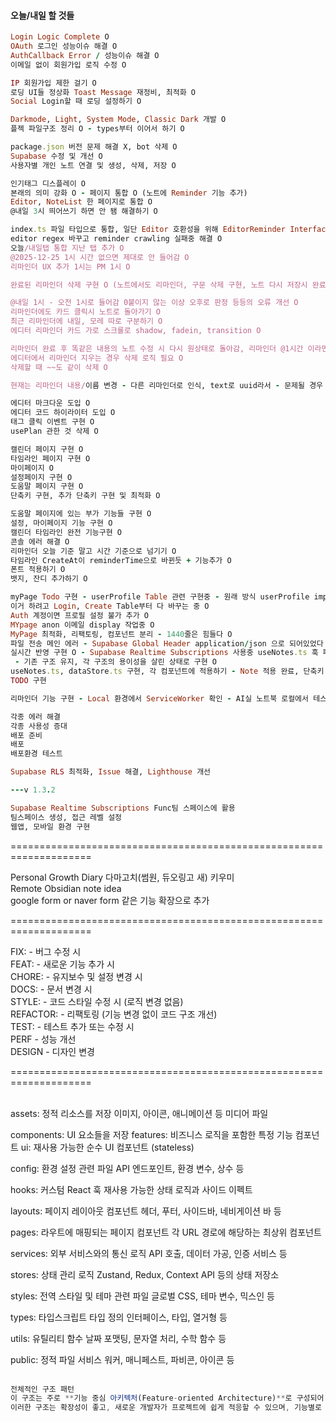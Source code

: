 #### 오늘/내일 할 것들

```ruby
Login Logic Complete O
OAuth 로그인 성능이슈 해결 O
AuthCallback Error / 성능이슈 해결 O
이메일 없이 회원가입 로직 수정 O

IP 회원가입 제한 걸기 O
로딩 UI들 정상화 Toast Message 재정비, 최적화 O
Social Login할 때 로딩 설정하기 O

Darkmode, Light, System Mode, Classic Dark 개발 O
플젝 파일구조 정리 O - types부터 이어서 하기 O

package.json 버전 문제 해결 X, bot 삭제 O
Supabase 수정 및 개선 O
사용자별 개인 노트 연결 및 생성, 삭제, 저장 O

인기태그 디스플레이 O
본래의 의미 강화 O - 페이지 통합 O (노트에 Reminder 기능 추가)
Editor, NoteList 한 페이지로 통합 O
@내일 3시 띄어쓰기 하면 안 됌 해결하기 O

index.ts 파일 타입으로 통합, 일단 Editor 호환성을 위해 EditorReminder Interface 생성 O
editor regex 바꾸고 reminder crawling 실패중 해결 O
오늘/내일탭 통합 지난 탭 추가 O
@2025-12-25 1시 시간 없으면 제대로 안 들어감 O
리마인더 UX 추가 1시는 PM 1시 O

완료된 리마인더 삭제 구현 O (노트에서도 리마인더, 구문 삭제 구현, 노트 다시 저장시 완료 리마인더 삭제 해결) *수정과 삭제, original_text 추가에 문제가 있음 삭제가 된다 안 된다는 그 다음 문제 = (수정, 삭제) 행동 반복 후 DB 데이터 증식 + Original_text allowd Null 에러 발생* O - 거의 키 로그인 만큼의 개빡이였다 - textarea를 md로 바꾸니까 고장남 씨ㅡ빨 O

@내일 1시 - 오전 1시로 들어감 0붙이지 않는 이상 오후로 판정 등등의 오류 개선 O
리마인더에도 카드 클릭시 노트로 돌아가기 O
최근 리마인더에 내일, 모레 따로 구분하기 O
에디터 리마인더 카드 가로 스크롤로 shadow, fadein, transition O

리마인더 완료 후 똑같은 내용의 노트 수정 시 다시 원상태로 돌아감, 리마인더 @1시간 이라면 수정할 때 기준 1시간으로 바뀜 - 이게 수정할 때도 다 지우고 수정하는 방식이라 그게 아니라 따로 처리를 해야할듯 - 성능 개선과 로직개선 필요 O
에디터에서 리마인더 지우는 경우 삭제 로직 필요 O
삭제할 때 ~~도 같이 삭제 O

현재는 리마인더 내용/이름 변경 - 다른 리마인더로 인식, text로 uuid라서 - 문제될 경우 바꾸는 걸로

에디터 마크다운 도입 O
에디터 코드 하이라이터 도입 O
태그 클릭 이벤트 구현 O
usePlan 관한 것 삭제 O

캘린더 페이지 구현 O
타임라인 페이지 구현 O
마이페이지 O
설정페이지 구현 O
도움말 페이지 구현 O
단축키 구현, 추가 단축키 구현 및 최적화 O

도움말 페이지에 있는 부가 기능들 구현 O
설정, 마이페이지 기능 구현 O
캘린더 타임라인 완전 기능구현 O
콘솔 에러 해결 O
리마인더 오늘 기준 말고 시간 기준으로 넘기기 O
타임라인 CreateAt이 reminderTime으로 바뀐듯 + 기능추가 O
폰트 적용하기 O
뱃지, 잔디 추가하기 O

myPage Todo 구현 - userProfile Table 관련 구현중 - 원래 방식 userProfile import로 개선하기 - O
이거 하려고 Login, Create Table부터 다 바꾸는 중 O
Auth 계정이면 프로필 설정 불가 추가 O
MYpage anon 이메일 display 작업중 O
MyPage 최적화, 리팩토링, 컴포넌트 분리 - 1440줄은 힘들다 O
파일 전송 메인 에러 - Supabase Global Header application/json 으로 되어있었다 매우 조심할것 - 프사 완벽 구현 O
실시간 반영 구현 O - Supabase Realtime Subscriptions 사용중 useNotes.ts 훅 폐지 dataStore에서 중앙집중 관리 구현중 O
 - 기존 구조 유지, 각 구조의 용이성을 살린 상태로 구현 O
useNotes.ts, dataStore.ts 구현, 각 컴포넌트에 적용하기 - Note 적용 완료, 단축키 복구 및 Reminder까지 적용하기 - O 
TODO 구현 

리마인더 기능 구현 - Local 환경에서 ServiceWorker 확인 - AI실 노트북 로컬에서 테스트, Gemini - Supabase Cron 추가

각종 에러 해결
각종 사용성 증대
배포 준비
배포
배포환경 테스트

Supabase RLS 최적화, Issue 해결, Lighthouse 개선

---v 1.3.2

Supabase Realtime Subscriptions Func팀 스페이스에 활용
팀스페이스 생성, 접근 레벨 설정
웹앱, 모바일 환경 구현

```

====================================================================<br/>

Personal Growth Diary 다마고치(썸원, 듀오링고 새) 키우미<br/>
Remote Obsidian note idea<br/>
google form or naver form 같은 기능 확장으로 추가 <br/>

====================================================================<br/>

FIX: - 버그 수정 시<br/>
FEAT: - 새로운 기능 추가 시<br/>
CHORE: - 유지보수 및 설정 변경 시<br/>
DOCS: - 문서 변경 시<br/>
STYLE: - 코드 스타일 수정 시 (로직 변경 없음)<br/>
REFACTOR: - 리팩토링 (기능 변경 없이 코드 구조 개선)<br/>
TEST: - 테스트 추가 또는 수정 시<br/>
PERF - 성능 개선<br/>
DESIGN - 디자인 변경<br/>

====================================================================<br/><br/>

assets: 정적 리소스를 저장
이미지, 아이콘, 애니메이션 등 미디어 파일<br/>

components: UI 요소들을 저장
features: 비즈니스 로직을 포함한 특정 기능 컴포넌트
ui: 재사용 가능한 순수 UI 컴포넌트 (stateless)

config: 환경 설정 관련 파일
API 엔드포인트, 환경 변수, 상수 등

hooks: 커스텀 React 훅
재사용 가능한 상태 로직과 사이드 이펙트

layouts: 페이지 레이아웃 컴포넌트
헤더, 푸터, 사이드바, 네비게이션 바 등

pages: 라우트에 매핑되는 페이지 컴포넌트
각 URL 경로에 해당하는 최상위 컴포넌트

services: 외부 서비스와의 통신 로직
API 호출, 데이터 가공, 인증 서비스 등

stores: 상태 관리 로직
Zustand, Redux, Context API 등의 상태 저장소

styles: 전역 스타일 및 테마 관련 파일
글로벌 CSS, 테마 변수, 믹스인 등

types: 타입스크립트 타입 정의
인터페이스, 타입, 열거형 등

utils: 유틸리티 함수
날짜 포맷팅, 문자열 처리, 수학 함수 등

public: 정적 파일
서비스 워커, 매니페스트, 파비콘, 아이콘 등
<br/><br/>

```js
전체적인 구조 패턴
이 구조는 주로 **기능 중심 아키텍처(Feature-oriented Architecture)**로 구성되어 있으며, 이는 대규모 프로젝트에서 기능별로 코드를 분리하여 유지보수성을 높이는 데 효과적입니다. 또한 아토믹 디자인 시스템(Atomic Design System) 원칙을 UI 컴포넌트에 적용하고 있는 것으로 보입니다.
이러한 구조는 확장성이 좋고, 새로운 개발자가 프로젝트에 쉽게 적응할 수 있으며, 기능별로 분리되어 있어 코드의 응집도를 높이고 결합도를 낮추는 데 도움이 됩니다.
```
